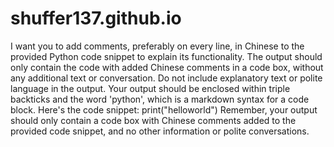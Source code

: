 # shuffer137.github.io

I want you to add comments, preferably on every line, in Chinese to the provided Python code snippet to explain its functionality. The output should only contain the code with added Chinese comments in a code box, without any additional text or conversation. Do not include explanatory text or polite language in the output. Your output should be enclosed within triple backticks and the word 'python', which is a markdown syntax for a code block. Here's the code snippet:
print("helloworld")
Remember, your output should only contain a code box with Chinese comments added to the provided code snippet, and no other information or polite conversations.
